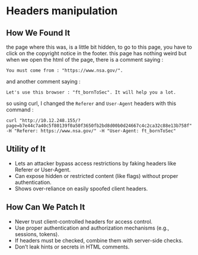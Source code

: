 # Headers manipulation 

## How We Found It
the page where this was, is a little bit hidden, to go to this page, you have to click on the copyright notice in the footer. this page has nothing weird but when we open the html of the page, there is a comment saying :
```
You must come from : "https://www.nsa.gov/".
```
and another comment saying : 
```
Let's use this browser : "ft_bornToSec". It will help you a lot.
```
so using curl, I changed the `Referer` and `User-Agent` headers with this command :
```
curl "http://10.12.248.155/?page=b7e44c7a40c5f80139f0a50f3650fb2bd8d00b0d24667c4c2ca32c88e13b758f" -H "Referer: https://www.nsa.gov/" -H "User-Agent: ft_bornToSec"
```

## Utility of It
- Lets an attacker bypass access restrictions by faking headers like Referer or User-Agent.
- Can expose hidden or restricted content (like flags) without proper authentication.
- Shows over-reliance on easily spoofed client headers.

## How Can We Patch It
- Never trust client-controlled headers for access control.
- Use proper authentication and authorization mechanisms (e.g., sessions, tokens).
- If headers must be checked, combine them with server-side checks.
- Don’t leak hints or secrets in HTML comments.
